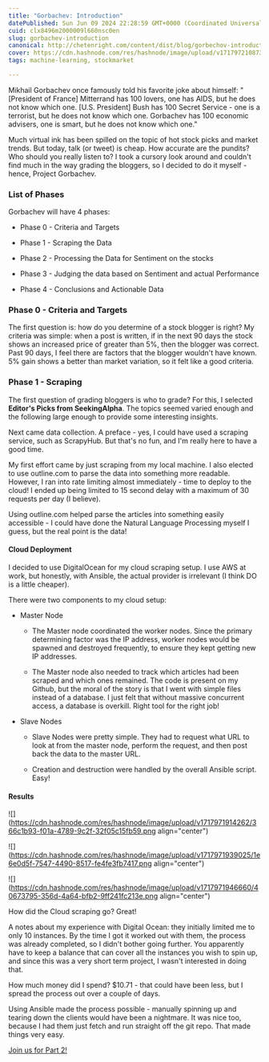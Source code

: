 ```yaml
---
title: "Gorbachev: Introduction"
datePublished: Sun Jun 09 2024 22:28:59 GMT+0000 (Coordinated Universal Time)
cuid: clx8496m2000009l660nsc0en
slug: gorbachev-introduction
canonical: http://chetenright.com/content/dist/blog/gorbechov-introduction/
cover: https://cdn.hashnode.com/res/hashnode/image/upload/v1717972108736/d3963d56-1bf0-4caa-ae70-4e7fa11c01ac.jpeg
tags: machine-learning, stockmarket

---
```


Mikhail Gorbachev once famously told his favorite joke about himself: "\[President of France\] Mitterrand has 100 lovers, one has AIDS, but he does not know which one. \[U.S. President\] Bush has 100 Secret Service - one is a terrorist, but he does not know which one. Gorbachev has 100 economic advisers, one is smart, but he does not know which one."

Much virtual ink has been spilled on the topic of hot stock picks and market trends. But today, talk (or tweet) is cheap. How accurate are the pundits? Who should you really listen to? I took a cursory look around and couldn't find much in the way grading the bloggers, so I decided to do it myself - hence, Project Gorbachev.

### **List of Phases**

Gorbachev will have 4 phases:

* Phase 0 - Criteria and Targets
    
* Phase 1 - Scraping the Data
    
* Phase 2 - Processing the Data for Sentiment on the stocks
    
* Phase 3 - Judging the data based on Sentiment and actual Performance
    
* Phase 4 - Conclusions and Actionable Data
    

### **Phase 0 - Criteria and Targets**

The first question is: how do you determine of a stock blogger is right? My criteria was simple: when a post is written, if in the next 90 days the stock shows an increased price of greater than 5%, then the blogger was correct. Past 90 days, I feel there are factors that the blogger wouldn't have known. 5% gain shows a better than market variation, so it felt like a good criteria.

### **Phase 1 - Scraping**

The first question of grading bloggers is who to grade? For this, I selected **Editor's Picks from SeekingAlpha**. The topics seemed varied enough and the following large enough to provide some interesting insights.

Next came data collection. A preface - yes, I could have used a scraping service, such as ScrapyHub. But that's no fun, and I'm really here to have a good time.

My first effort came by just scraping from my local machine. I also elected to use outline.com to parse the data into something more readable. However, I ran into rate limiting almost immediately - time to deploy to the cloud! I ended up being limited to 15 second delay with a maximum of 30 requests per day (I believe).

Using outline.com helped parse the articles into something easily accessible - I could have done the Natural Language Processing myself I guess, but the real point is the data!

#### **Cloud Deployment**

I decided to use DigitalOcean for my cloud scraping setup. I use AWS at work, but honestly, with Ansible, the actual provider is irrelevant (I think DO is a little cheaper).

There were two components to my cloud setup:

* Master Node
    
    * The Master node coordinated the worker nodes. Since the primary determining factor was the IP address, worker nodes would be spawned and destroyed frequently, to ensure they kept getting new IP addresses.
        
    * The Master node also needed to track which articles had been scraped and which ones remained. The code is present on my Github, but the moral of the story is that I went with simple files instead of a database. I just felt that without massive concurrent access, a database is overkill. Right tool for the right job!
        
* Slave Nodes
    
    * Slave Nodes were pretty simple. They had to request what URL to look at from the master node, perform the request, and then post back the data to the master URL.
        
    * Creation and destruction were handled by the overall Ansible script. Easy!
        

#### **Results**

![](https://cdn.hashnode.com/res/hashnode/image/upload/v1717971914262/366c1b93-f01a-4789-9c2f-32f05c15fb59.png align="center")

![](https://cdn.hashnode.com/res/hashnode/image/upload/v1717971939025/1e6e0d5f-7547-4490-8517-fe4fe3fb7417.png align="center")

![](https://cdn.hashnode.com/res/hashnode/image/upload/v1717971946660/40673795-356d-4a64-bfb2-9ff241fc213e.png align="center")

How did the Cloud scraping go? Great!

A notes about my experience with Digital Ocean: they initially limited me to only 10 instances. By the time I got it worked out with them, the process was already completed, so I didn't bother going further. You apparently have to keep a balance that can cover all the instances you wish to spin up, and since this was a very short term project, I wasn't interested in doing that.

How much money did I spend? $10.71 - that could have been less, but I spread the process out over a couple of days.

Using Ansible made the process possible - manually spinning up and tearing down the clients would have been a nightmare. It was nice too, because I had them just fetch and run straight off the git repo. That made things very easy.

[Join us for Part 2!](http://chetenright.com/content/blog/gorbechov-part-2/)